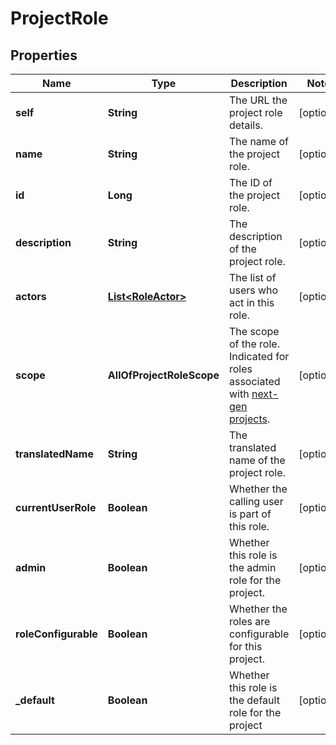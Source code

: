# ProjectRole

## Properties
Name | Type | Description | Notes
------------ | ------------- | ------------- | -------------
**self** | **String** | The URL the project role details. |  [optional]
**name** | **String** | The name of the project role. |  [optional]
**id** | **Long** | The ID of the project role. |  [optional]
**description** | **String** | The description of the project role. |  [optional]
**actors** | [**List&lt;RoleActor&gt;**](RoleActor.md) | The list of users who act in this role. |  [optional]
**scope** | **AllOfProjectRoleScope** | The scope of the role. Indicated for roles associated with [next-gen projects](https://confluence.atlassian.com/x/loMyO). |  [optional]
**translatedName** | **String** | The translated name of the project role. |  [optional]
**currentUserRole** | **Boolean** | Whether the calling user is part of this role. |  [optional]
**admin** | **Boolean** | Whether this role is the admin role for the project. |  [optional]
**roleConfigurable** | **Boolean** | Whether the roles are configurable for this project. |  [optional]
**_default** | **Boolean** | Whether this role is the default role for the project |  [optional]

